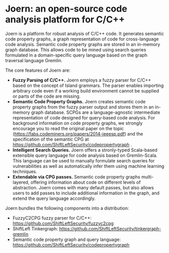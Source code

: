 # Joern: an open-source code analysis platform for C/C++

Joern is a platform for robust analysis of C/C++ code. It generates
semantic code property graphs, a graph representation of code for
cross-language code analysis. Semantic code property graphs are stored
in an in-memory graph database. This allows code to be mined using
search queries formulated in a domain-specific query language based on
the graph traversal language Gremlin.

The core features of Joern are:

* **Fuzzy Parsing of C/C++.** Joern employs a fuzzy parser for C/C++ based on the concept of Island grammars. The parser enables importing arbitrary code even if a working build environment cannot be supplied or parts of the code are missing.
* **Semantic Code Property Graphs.** Joern creates semantic code property graphs from the fuzzy parser output and stores them in an in-memory graph database. SCPGs are a language-agnostic intermediate representation of code designed for query-based code analysis. For background information on code property graphs, we strongly encourage you to read the original paper on the topic (https://fabs.codeminers.org/papers/2014-ieeesp.pdf) and the specification of the semantic CPG at https://github.com/ShiftLeftSecurity/codepropertygraph .
* **Intelligent Search Queries.** Joern offers a stronly-typed Scala-based extensible query language for code analysis based on Gremlin-Scala. This language can be used to manually formulate search queries for vulnerabilities as well as automatically infer them using machine learning techniques.
* **Extendable via CPG passes.** Semantic code property graphs multi-layered, offering information about code on different levels of abstraction. Joern comes with many default passes, but also allows users to add passes to include additional information in the graph, and extend the query language accordingly.

Joern bundles the following components into a distribution:

* FuzzyC2CPG fuzzy parser for C/C++: https://github.com/ShiftLeftSecurity/fuzzyc2cpg
* ShiftLeft Tinkergraph: https://github.com/ShiftLeftSecurity/tinkergraph-gremlin
* Semantic code property graph and query language: https://github.com/ShiftLeftSecurity/codepropertygraph
